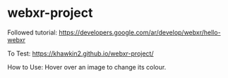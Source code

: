 # webxr-project

Followed tutorial: https://developers.google.com/ar/develop/webxr/hello-webxr

To Test: https://khawkin2.github.io/webxr-project/

How to Use: Hover over an image to change its colour.